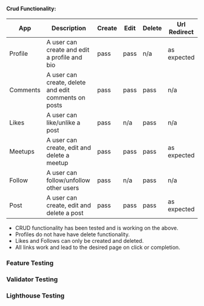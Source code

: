 #### Crud Functionality:
|App| Description | Create | Edit | Delete | Url Redirect |
|---|---|---|---|---|---|
|Profile|A user can create and edit a profile and bio|pass|pass|n/a|as expected|
|Comments|A user can create, delete and edit comments on posts|pass|pass|pass|n/a|
|Likes|A user can like/unlike a post|pass|n/a|pass|n/a|
|Meetups|A user can create, edit and delete a meetup|pass|pass|pass|as expected|
|Follow|A user can follow/unfollow other users|pass|n/a|pass|n/a|
|Post|A user can create, edit and delete a post|pass|pass|pass|as expected|
- CRUD functionality has been tested and is working on the above. 
- Profiles do not have have delete functionality.
- Likes and Follows can only be created and deleted.
- All links work and lead to the desired page on click or completion.

### Feature Testing


### Validator Testing

### Lighthouse Testing 
